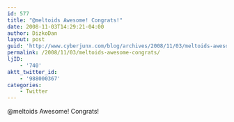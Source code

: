 ```yaml
---
id: 577
title: "@meltoids Awesome! Congrats!"
date: 2008-11-03T14:29:21-04:00
author: DizkoDan
layout: post
guid: 'http://www.cyberjunx.com/blog/archives/2008/11/03/meltoids-awesome-congrats/'
permalink: /2008/11/03/meltoids-awesome-congrats/
ljID:
    - '740'
aktt_twitter_id:
    - '988000367'
categories:
    - Twitter
---
```


@meltoids Awesome! Congrats!
